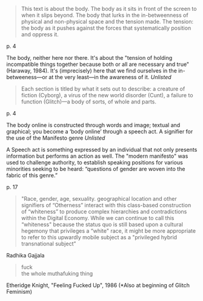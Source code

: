 >This text is about the body. The body as it sits in front of the screen to when it slips beyond. The body that lurks in the in-betweenness of physical and non-physical space and the tension made. The tension: the body as it pushes against the forces that systematically position and oppress it.

p. 4

The body, neither here nor there. It's about the "tension of holding incompatible things together because both or all are necessary and true" (Haraway, 1984). It's (imprecisely) here that we find ourselves in the in-betweeness—or at the very least—in the awareness of it. <i>Unlisted</i>

>Each section is titled by what it sets out to describe: a creature of fiction (Cyborg), a virus of the new world disorder (Cunt), a failure to function (Glitch)—a body of sorts, of whole and parts.

p. 4

The body online is constructed through words and image; textual and graphical; you become a ‘body online’ through a speech act. A signifier for the use of the Manifesto genre <i>Unlisted</i> 

A Speech act is something expressed by an individual that not only presents information but performs an action as well. The "modern manifesto" was used to challenge authority, to establish speaking positions for various minorities seeking to be heard: “questions of gender are woven into the fabric of this genre.”

p. 17

>"Race, gender, age, sexuality. geographical location and other signifiers of “Otherness” interact with this class-based construction of “whiteness” to produce complex hierarchies and contradictions within the Digital Economy. While we can continue to call this “whiteness" because the status quo is still based upon a cultural hegemony that privileges a “white" race, it might be more appropriate to refer to this upwardly mobile subject as a "privileged hybrid transnational subject” 
>
Radhika Gajjala 

>fuck  
>the whole muthafuking thing
>
Etheridge Knight, "Feeling Fucked Up", 1986 (*Also at beginning of Glitch Feminism)
